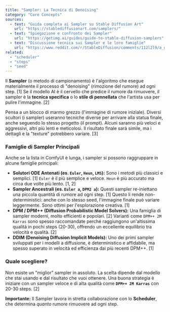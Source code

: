```yaml
---
title: "Sampler: La Tecnica di Denoising"
category: "Core Concepts"
sources:
  - text: "Guida completa ai Sampler su Stable Diffusion Art"
    url: "https://stablediffusionart.com/samplers/"
  - text: "Spiegazione e confronto dei Sampler"
    url: "https://getimg.ai/guides/guide-to-stable-diffusion-samplers"
  - text: "Discussione tecnica sui Sampler e le loro famiglie"
    url: "https://www.reddit.com/r/StableDiffusion/comments/112l2l9/a_guide_to_the_various_samplers_and_what_they_do/"
related:
  - "scheduler"
  - "steps"
  - "seed"
---
```


Il **Sampler** (o metodo di campionamento) è l'algoritmo che esegue materialmente il processo di "denoising" (rimozione del rumore) ad ogni step. [1] Se il modello AI è il cervello che predice il rumore da rimuovere, il sampler è la **tecnica specifica** o lo **stile di pennellata** che l'artista usa per pulire l'immagine. [2]

Pensa a un blocco di marmo grezzo (l'immagine di rumore iniziale). Diversi scultori (i sampler) useranno tecniche diverse per arrivare alla statua finale, anche seguendo lo stesso progetto (il prompt). Alcuni saranno più veloci e aggressivi, altri più lenti e meticolosi. Il risultato finale sarà simile, ma i dettagli e la "texture" potrebbero variare. [3]

### Famiglie di Sampler Principali

Anche se la lista in ComfyUI è lunga, i sampler si possono raggruppare in alcune famiglie principali:

- **Solutori ODE Antenati (es. `Euler`, `Heun`, `LMS`):** Sono i metodi più classici e semplici. [1] `Euler` è il più semplice e veloce. `Heun` è più accurato ma circa due volte più lento. [1, 2]
- **Sampler Ancestrali (es. `Euler a`, `DPM2 a`):** Questi sampler re-iniettano una piccola quantità di rumore ad ogni step. [1] Questo li rende non-deterministici: anche con lo stesso seed, l'immagine finale può variare leggermente. Sono ottimi per l'esplorazione creativa. [1]
- **DPM / DPM++ (Diffusion Probabilistic Model Solvers):** Una famiglia di sampler moderni, molto efficienti e popolari. [2] Varianti come `DPM++ 2M Karras` sono spesso raccomandate perché raggiungono un'altissima qualità in pochi steps (20-30), offrendo un eccellente equilibrio tra velocità e qualità. [2]
- **DDIM (Denoising Diffusion Implicit Models):** Uno dei primi sampler sviluppati per i modelli a diffusione, è deterministico e affidabile, ma spesso superato in velocità ed efficienza dai più recenti DPM++. [1]

### Quale scegliere?

Non esiste un "miglior" sampler in assoluto. La scelta dipende dal modello che stai usando e dal risultato che vuoi ottenere. Una buona strategia è iniziare con un sampler veloce e di alta qualità come **`DPM++ 2M Karras`** con 20-30 steps. [2]

**Importante:** Il Sampler lavora in stretta collaborazione con lo **Scheduler**, che determina *quanto* rumore rimuovere ad ogni step.